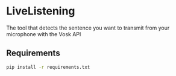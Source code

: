 # LiveListening
The tool that detects the sentence you want to transmit from your microphone with the Vosk API


## Requirements
```bash
pip install -r requirements.txt
```
